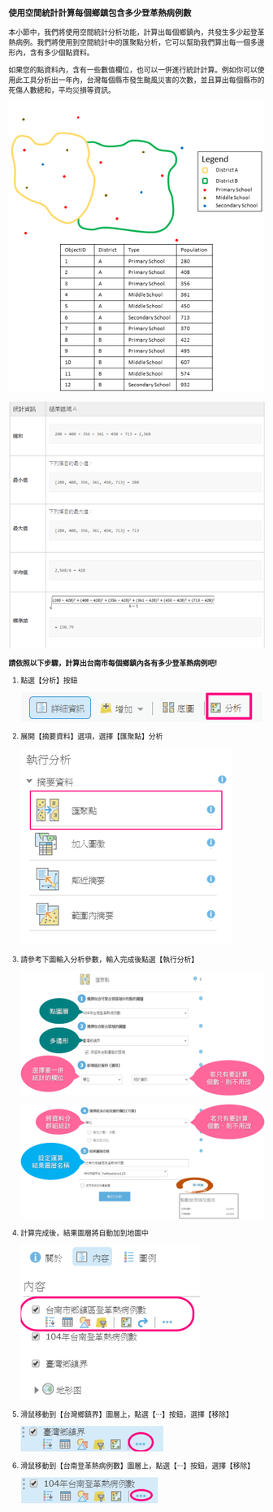 ### 使用空間統計計算每個鄉鎮包含多少登革熱病例數

本小節中，我們將使用空間統計分析功能，計算出每個鄉鎮內，共發生多少起登革熱病例。我們將使用到空間統計中的匯聚點分析，它可以幫助我們算出每一個多邊形內，含有多少個點資料。

如果您的點資料內，含有一些數值欄位，也可以一併進行統計計算。例如你可以使用此工具分析出一年內，台灣每個縣市發生颱風災害的次數，並且算出每個縣市的死傷人數總和，平均災損等資訊。

![](/assets/ex02/image19.png)

![](/assets/ex02/image20.png)

**請依照以下步驟，計算出台南市每個鄉鎮內各有多少登革熱病例吧!**

1.  點選【分析】按鈕

    ![](/assets/ex02/image21.png)

2.  展開【摘要資料】選項，選擇【匯聚點】分析

    ![](/assets/ex02/image22.png)

3.  請參考下圖輸入分析參數，輸入完成後點選【執行分析】
    
    ![](/assets/ex02/image23.png)
    
    ![](/assets/ex02/image24.png)

4.  計算完成後，結果圖層將自動加到地圖中
    
    ![](/assets/ex02/image25.png)

5.  滑鼠移動到【台灣鄉鎮界】圖層上，點選【‧‧‧】按鈕，選擇【移除】

    ![](/assets/ex02/image26.png)
    
6.  滑鼠移動到【台南登革熱病例數】圖層上，點選【‧‧‧】按鈕，選擇【移除】

    ![](/assets/ex02/image27.png)